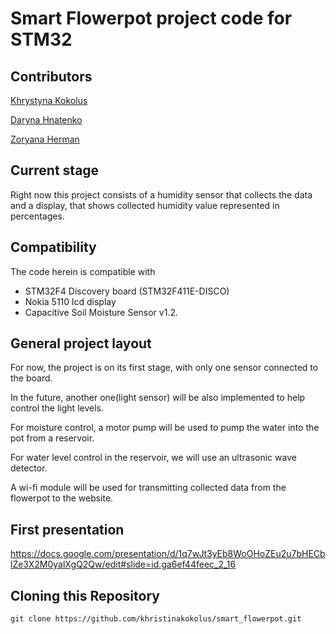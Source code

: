 # Smart Flowerpot project code for STM32

## Contributors
[Khrystyna Kokolus](https://github.com/khristinakokolus)

[Daryna Hnatenko](https://github.com/monberin)

[Zoryana Herman](https://github.com/zoriankaH)

## Current stage
Right now this project consists of a humidity sensor that collects the data and a display,
that shows collected humidity value represented in percentages.

## Compatibility
The code herein is compatible with 
* STM32F4 Discovery board (STM32F411E-DISCO)
* Nokia 5110 lcd display
* Capacitive Soil Moisture Sensor v1.2.

## General project layout
For now, the project is on its first stage, with only one sensor connected to the board. 

In the future, another one(light sensor) will be also implemented to help control the light levels.

For moisture control, a motor pump will be used to pump the water into the pot from a reservoir.

For water level control in the reservoir, we will use an ultrasonic wave detector.

A wi-fi module will be used for transmitting collected data from the flowerpot to the website.

## First presentation

https://docs.google.com/presentation/d/1q7wJt3yEb8WoOHoZEu2u7bHECblZe3X2M0yalXgQ2Qw/edit#slide=id.ga6ef44feec_2_16


## Cloning this Repository

```
git clone https://github.com/khristinakokolus/smart_flowerpot.git
```

